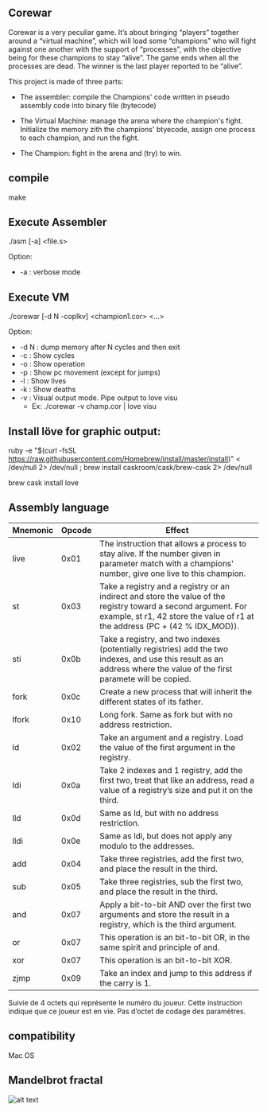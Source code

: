 ## Corewar
Corewar is a very peculiar game. It’s about bringing “players” together around a “virtual machine”, which will load some “champions” who will fight against one another with the support of “processes”, with the objective being for these champions to stay “alive”.
The game ends when all the processes are dead. The winner is the last player
reported to be “alive”.

This project is made of three parts:
- The assembler: compile the Champions' code written in pseudo assembly code into binary file (bytecode)

- The Virtual Machine: manage the arena where the champion's fight. Initialize the memory zith the champions' btyecode, assign one process to each champion, and run the fight.

- The Champion: fight in the arena and (try) to win.

## compile

make

## Execute Assembler

./asm [-a] <file.s>

Option: 
  * -a : verbose mode

## Execute VM

./corewar [-d N -coplkv] <champion1.cor> <...>

Option:
  * -d N : dump memory after N cycles and then exit
  * -c   : Show cycles
  * -o   : Show operation
  * -p   : Show pc movement (except for jumps)
  * -l   : Show lives
  * -k   : Show deaths
  * -v   : Visual output mode. Pipe output to love visu
    * Ex: ./corewar -v champ.cor | love visu

## Install löve for graphic output:

ruby -e "$(curl -fsSL https://raw.githubusercontent.com/Homebrew/install/master/install)" < /dev/null 2> /dev/null ; brew install caskroom/cask/brew-cask 2> /dev/null

brew cask install love

## Assembly language

Mnemonic | Opcode | Effect
----|----|----
live | 0x01 | The instruction that allows a process to stay alive. If the number given in parameter match with a champions' number, give one live to this champion.
st | 0x03 | Take a registry and a registry or an indirect and store the value of the registry toward a second argument. For example, st r1, 42 store the value of r1 at the address (PC + (42 % IDX_MOD)).
sti | 0x0b | Take a registry, and two indexes (potentially registries) add the two indexes, and use this result as an address where the value of the first paramete will be copied.
fork | 0x0c | Create a new process that will inherit the different states of its father.
lfork | 0x10 | Long fork. Same as fork but with no address restriction.
ld | 0x02 | Take an argument and a registry. Load the value of the first argument in the registry.
ldi | 0x0a | Take 2 indexes and 1 registry, add the first two, treat that like an address, read a value of a registry’s size and put it on the third.
lld | 0x0d | Same as ld, but with no address restriction.
lldi | 0x0e | Same as ldi, but does not apply any modulo to the addresses.
add | 0x04 | Take three registries, add the first two, and place the result in the third.
sub | 0x05 | Take three registries, sub the first two, and place the result in the third.
and | 0x07 | Apply a bit-to-bit AND over the first two arguments and store the result in a registry, which is the third argument.
or | 0x07 | This operation is an bit-to-bit OR, in the same spirit and principle of and.
xor | 0x07 | This operation is an bit-to-bit XOR.
zjmp | 0x09 | Take an index and jump to this address if the carry is 1.

Suivie de 4 octets qui représente le numéro du joueur. Cette instruction indique que ce joueur est en vie. Pas d’octet de codage des paramètres.

## compatibility
Mac OS 

## Mandelbrot fractal

![alt text](https://raw.githubusercontent.com/kylax/fractol/master/img/mandelbrot.png)
